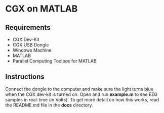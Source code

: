 # CGX on MATLAB

## Requirements
- CGX Dev-Kit
- CGX USB Dongle
- Windows Machine
- MATLAB
- Parallel Computing Toolbox for MATLAB

## Instructions
Connect the dongle to the computer and make sure the light turns blue when the CGX dev-kit is turned on. Open and run **example.m**
to see EEG samples in real-time (in Volts). To get more detail on how this works, read the README.md file in the **docs** directory.